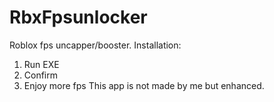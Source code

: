 # RbxFpsunlocker

Roblox fps uncapper/booster. 
Installation:
1. Run EXE
2. Confirm
3. Enjoy more fps
This app is not made by me but enhanced.
